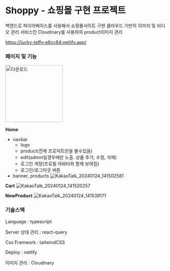 # Shoppy - 쇼핑몰 구현 프로젝트

백엔드로 파이어베이스를 사용해서 쇼핑몰사이트 구현 
클라우드 기반의 이미지 및 비디오 관리 서비스인 Cloudinary를 사용하여 product이미지 관리

https://lucky-taffy-e6cc84.netlify.app/

### 페이지 및 기능

<img width="179" alt="다운로드" src="https://github.com/hyeonkyeong31/Shoppy/assets/78129949/f0c838e8-d67f-4db6-9abb-cc0c52208b8e">

**Home**

- navbar
    - logo
    - product(전체 프로덕트만을 볼수있음)
    - edit(admin일경우에만 노출. 상품 추가, 수정, 삭제)
    - 로그인 계정(프로필 아바타와 함께 보여짐)
    - 로그인/로그아웃 버튼
- banner, products
![KakaoTalk_20240124_141502581](https://github.com/hyeonkyeong31/Shoppy/assets/78129949/bebe8d75-43a8-434c-b161-90e81ecc16df)


**Cart**
![KakaoTalk_20240124_141520257](https://github.com/hyeonkyeong31/Shoppy/assets/78129949/9033b662-283d-46b1-b507-2cf285189888)


**NewProduct**
![KakaoTalk_20240124_141539171](https://github.com/hyeonkyeong31/Shoppy/assets/78129949/9224915e-a264-462a-b1c4-3875440ac546)



### 기술스택

Language : typescript

Server 상태 관리 : react-query

Css Framwork : tailwindCSS

Deploy : netlify

이미지 관리 : Cloudinary
